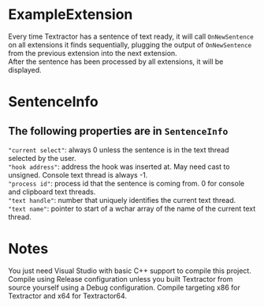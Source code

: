 # ExampleExtension

Every time Textractor has a sentence of text ready,
it will call ```OnNewSentence``` on all extensions it finds sequentially,
plugging the output of ```OnNewSentence``` from the previous extension into the next extension.<br>
After the sentence has been processed by all extensions, it will be displayed.

# SentenceInfo

## The following properties are in ```SentenceInfo```
```"current select"```: always 0 unless the sentence is in the text thread selected by the user.<br>
```"hook address"```: address the hook was inserted at. May need cast to unsigned. Console text thread is always -1.<br>
```"process id"```: process id that the sentence is coming from. 0 for console and clipboard text threads.<br>
```"text handle"```: number that uniquely identifies the current text thread.<br>
```"text name"```: pointer to start of a wchar array of the name of the current text thread.<br>

# Notes

You just need Visual Studio with basic C++ support to compile this project.<br>
Compile using Release configuration unless you built Textractor from source yourself using a Debug configuration. Compile targeting x86 for Textractor and x64 for Textractor64.
